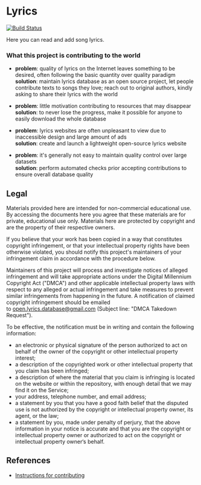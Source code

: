 # Lyrics

[![Build Status](https://travis-ci.com/Lyrics/lyrics.svg?branch=master)](https://travis-ci.com/Lyrics/lyrics)

Here you can read and add song lyrics.


### What this project is contributing to the world

 - **problem**: quality of lyrics on the Internet leaves something to be desired, often following the basic quantity over quality paradigm  
 **solution**: maintain lyrics database as an open source project, let people contribute texts to songs they love; reach out to original authors, kindly asking to share their lyrics with the world

 - **problem**: little motivation contributing to resources that may disappear  
 **solution**: to never lose the progress, make it possible for anyone to easily download the whole database

 - **problem**: lyrics websites are often unpleasant to view due to inaccessible design and large amount of ads  
 **solution**: create and launch a lightweight open-source lyrics website

 - **problem**: it's generally not easy to maintain quality control over large datasets  
 **solution**: perform automated checks prior accepting contributions to ensure overall database quality


## Legal

Materials provided here are intended for non-commercial educational use. By accessing the documents here you agree that these materials are for private, educational use only. Materials here are protected by copyright and are the property of their respective owners.

If you believe that your work has been copied in a way that constitutes copyright infringement, or that your intellectual property rights have been otherwise violated, you should notify this project's maintainers of your infringement claim in accordance with the procedure below.

Maintainers of this project will process and investigate notices of alleged infringement and will take appropriate actions under the Digital Millennium Copyright Act ("DMCA") and other applicable intellectual property laws with respect to any alleged or actual infringement and take measures to prevent similar infringements from happening in the future. A notification of claimed copyright infringement should be emailed to open.lyrics.database@gmail.com (Subject line: "DMCA Takedown Request").

To be effective, the notification must be in writing and contain the following information:
* an electronic or physical signature of the person authorized to act on behalf of the owner of the copyright or other intellectual property interest;
* a description of the copyrighted work or other intellectual property that you claim has been infringed;
* a description of where the material that you claim is infringing is located on the website or within the repository, with enough detail that we may find it on the Service;
* your address, telephone number, and email address;
* a statement by you that you have a good faith belief that the disputed use is not authorized by the copyright or intellectual property owner, its agent, or the law;
* a statement by you, made under penalty of perjury, that the above information in your notice is accurate and that you are the copyright or intellectual property owner or authorized to act on the copyright or intellectual property owner‘s behalf.


## References

 * [Instructions for contributing](https://github.com/Lyrics/lyrics/wiki/Contributing)
